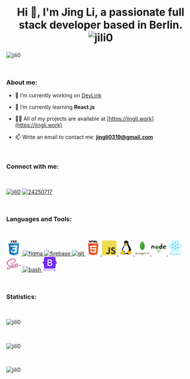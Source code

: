 <h1 align="center">Hi 👋, I'm Jing Li, a passionate full stack developer based in Berlin. <br><img src="https://komarev.com/ghpvc/?username=jili0&label=Profile%20views&color=edcc26&style=flat" alt="jili0" /></h1>
<p><img  align="center" src="https://github-profile-trophy.vercel.app/?username=jili0&show_icons=true&locale=en&theme=onedark" alt="jili0" /></p>
<br>
<h3>About me:</h3>

- 🔭 I’m currently working on [DevLink](https://github.com/jili0/devlink)

- 🌱 I’m currently learning **React.js**

- 👨‍💻 All of my projects are available at [https://jingli.work](https://jingli.work)

- 📫 Write an email to contact me: **jingli0319@gmail.com**

<br>

<h3 align="left">Connect with me:</h3>
<br>
<p align="left">
<a href="https://linkedin.com/in/jili0" target="blank"><img align="center" src="https://raw.githubusercontent.com/rahuldkjain/github-profile-readme-generator/master/src/images/icons/Social/linked-in-alt.svg" alt="jili0" height="30" width="40" /></a>
<a href="https://stackoverflow.com/users/24250717" target="blank"><img align="center" src="https://raw.githubusercontent.com/rahuldkjain/github-profile-readme-generator/master/src/images/icons/Social/stack-overflow.svg" alt="24250717" height="30" width="40" /></a>
</p>
<br>

<h3 align="left">Languages and Tools:</h3>
<br>
<p align="left">  <a href="https://www.w3schools.com/css/" target="_blank" rel="noreferrer"> <img src="https://raw.githubusercontent.com/devicons/devicon/master/icons/css3/css3-original-wordmark.svg" alt="css3" width="40" height="40"/> </a> <a href="https://www.figma.com/" target="_blank" rel="noreferrer"> <img src="https://www.vectorlogo.zone/logos/figma/figma-icon.svg" alt="figma" width="40" height="40"/> </a> <a href="https://firebase.google.com/" target="_blank" rel="noreferrer"> <img src="https://www.vectorlogo.zone/logos/firebase/firebase-icon.svg" alt="firebase" width="40" height="40"/> </a> <a href="https://git-scm.com/" target="_blank" rel="noreferrer"> <img src="https://www.vectorlogo.zone/logos/git-scm/git-scm-icon.svg" alt="git" width="40" height="40"/> </a> <a href="https://www.w3.org/html/" target="_blank" rel="noreferrer"> <img src="https://raw.githubusercontent.com/devicons/devicon/master/icons/html5/html5-original-wordmark.svg" alt="html5" width="40" height="40"/> </a> <a href="https://developer.mozilla.org/en-US/docs/Web/JavaScript" target="_blank" rel="noreferrer"> <img src="https://raw.githubusercontent.com/devicons/devicon/master/icons/javascript/javascript-original.svg" alt="javascript" width="40" height="40"/> </a> <a href="https://www.linux.org/" target="_blank" rel="noreferrer"> <img src="https://raw.githubusercontent.com/devicons/devicon/master/icons/linux/linux-original.svg" alt="linux" width="40" height="40"/> </a> <a href="https://www.mongodb.com/" target="_blank" rel="noreferrer"> <img src="https://raw.githubusercontent.com/devicons/devicon/master/icons/mongodb/mongodb-original-wordmark.svg" alt="mongodb" width="40" height="40"/> </a> <a href="https://nodejs.org" target="_blank" rel="noreferrer"> <img src="https://raw.githubusercontent.com/devicons/devicon/master/icons/nodejs/nodejs-original-wordmark.svg" alt="nodejs" width="40" height="40"/> </a> <a href="https://reactjs.org/" target="_blank" rel="noreferrer"> <img src="https://raw.githubusercontent.com/devicons/devicon/master/icons/react/react-original-wordmark.svg" alt="react" width="40" height="40"/> </a> <a href="https://sass-lang.com" target="_blank" rel="noreferrer"> <img src="https://raw.githubusercontent.com/devicons/devicon/master/icons/sass/sass-original.svg" alt="sass" width="40" height="40"/> </a> <a href="https://www.gnu.org/software/bash/" target="_blank" rel="noreferrer"> <img src="https://www.vectorlogo.zone/logos/gnu_bash/gnu_bash-icon.svg" alt="bash" width="40" height="40"/> </a> <a href="https://getbootstrap.com" target="_blank" rel="noreferrer"> <img src="https://raw.githubusercontent.com/devicons/devicon/master/icons/bootstrap/bootstrap-plain-wordmark.svg" alt="bootstrap" width="40" height="40"/> </a> </p>
<br>

<h3>Statistics:</h3>
<br>
<p><img align="center" src="https://github-readme-stats.vercel.app/api/top-langs?username=jili0&show_icons=true&locale=en&theme=onedark" alt="jili0" /></p>
<br>
<p><img align="center" src="https://github-readme-stats.vercel.app/api?username=jili0&show_icons=true&locale=en&theme=onedark" alt="jili0" /></p>
<br>
<p><img align="center" src="https://github-readme-streak-stats.herokuapp.com/?user=jili0&show_icons=true&locale=en&theme=onedark" alt="jili0" /></p>
<br>


